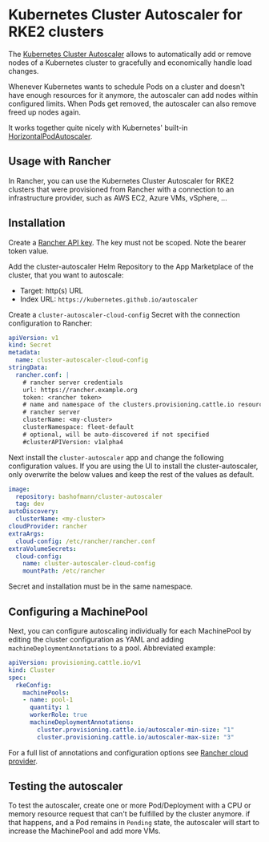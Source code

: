 # Kubernetes Cluster Autoscaler for RKE2 clusters

The [Kubernetes Cluster Autoscaler](https://github.com/kubernetes/autoscaler/tree/master/cluster-autoscaler) allows to automatically add or remove nodes of a Kubernetes cluster to gracefully and economically handle load changes.

Whenever Kubernetes wants to schedule Pods on a cluster and doesn't have enough resources for it anymore, the autoscaler can add nodes within configured limits. When Pods get removed, the autoscaler can also remove freed up nodes again.

It works together quite nicely with Kubernetes' built-in [HorizontalPodAutoscaler](https://kubernetes.io/de/docs/tasks/run-application/horizontal-pod-autoscale/).

## Usage with Rancher

In Rancher, you can use the Kubernetes Cluster Autoscaler for RKE2 clusters that were provisioned from Rancher with a connection to an infrastructure provider, such as AWS EC2, Azure VMs, vSphere, ...

## Installation

Create a [Rancher API key](https://rancher.com/docs/rancher/v2.6/en/user-settings/api-keys/). The key must not be scoped. Note the bearer token value.

Add the cluster-autoscaler Helm Repository to the App Marketplace of the cluster, that you want to autoscale:

* Target: http(s) URL
* Index URL: `https://kubernetes.github.io/autoscaler`

Create a `cluster-autoscaler-cloud-config` Secret with the connection configuration to Rancher:

```yaml
apiVersion: v1
kind: Secret
metadata:
  name: cluster-autoscaler-cloud-config
stringData:
  rancher.conf: |
    # rancher server credentials
    url: https://rancher.example.org
    token: <rancher token>
    # name and namespace of the clusters.provisioning.cattle.io resource on the
    # rancher server
    clusterName: <my-cluster>
    clusterNamespace: fleet-default
    # optional, will be auto-discovered if not specified
    #clusterAPIVersion: v1alpha4
```

Next install the `cluster-autoscaler` app and change the following configuration values. If you are using the UI to install the cluster-autoscaler, only overwrite the below values and keep the rest of the values as default.

```yaml
image:
  repository: bashofmann/cluster-autoscaler
  tag: dev
autoDiscovery:
  clusterName: <my-cluster>
cloudProvider: rancher
extraArgs:
  cloud-config: /etc/rancher/rancher.conf
extraVolumeSecrets:
  cloud-config:
    name: cluster-autoscaler-cloud-config
    mountPath: /etc/rancher
```

Secret and installation must be in the same namespace.

## Configuring a MachinePool

Next, you can configure autoscaling individually for each MachinePool by editing the cluster configuration as YAML and adding `machineDeploymentAnnotations` to a pool. Abbreviated example:

```yaml
apiVersion: provisioning.cattle.io/v1
kind: Cluster
spec:
  rkeConfig:
    machinePools:
    - name: pool-1
      quantity: 1
      workerRole: true
      machineDeploymentAnnotations:
        cluster.provisioning.cattle.io/autoscaler-min-size: "1"
        cluster.provisioning.cattle.io/autoscaler-max-size: "3"
```

For a full list of annotations and configuration options see [Rancher cloud provider](https://github.com/kubernetes/autoscaler/tree/master/cluster-autoscaler/cloudprovider/rancher).

## Testing the autoscaler

To test the autoscaler, create one or more Pod/Deployment with a CPU or memory resource request that can't be fulfilled by the cluster anymore. if that happens, and a Pod remains in `Pending` state, the autoscaler will start to increase the MachinePool and add more VMs.